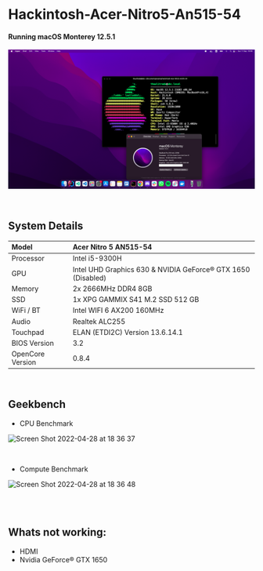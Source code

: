 # Hackintosh-Acer-Nitro5-An515-54

#### Running macOS Monterey 12.5.1

![Screen Shot 2022-09-11 at 16 20 00](/public/screenShot.png)

<br/>

## System Details

| Model            | Acer Nitro 5 AN515-54                                        |
| :--------------- | :----------------------------------------------------------- |
| Processor        | Intel i5-9300H                                               |
| GPU              | Intel UHD Graphics 630 & NVIDIA GeForce® GTX 1650 (Disabled) |
| Memory           | 2x 2666MHz DDR4 8GB                                          |
| SSD              | 1x XPG GAMMIX S41 M.2 SSD 512 GB                             |
| WiFi / BT        | Intel WIFI 6 AX200 160MHz                                    |
| Audio            | Realtek ALC255                                               |
| Touchpad         | ELAN (ETDI2C) Version 13.6.14.1                              |
| BIOS Version     | 3.2                                                          |
| OpenCore Version | 0.8.4                                                        |

<br/>

## Geekbench

- CPU Benchmark

![Screen Shot 2022-04-28 at 18 36 37](https://user-images.githubusercontent.com/75540343/165852281-91b0352d-f9c1-4ae5-962d-af3b00c9d001.png)

<br/>

- Compute Benchmark

![Screen Shot 2022-04-28 at 18 36 48](https://user-images.githubusercontent.com/75540343/165852454-5f2d87e8-64d7-45be-8315-1169af56ba09.png)

<br/>
<br/>

## Whats not working:

- HDMI
- Nvidia GeForce® GTX 1650
